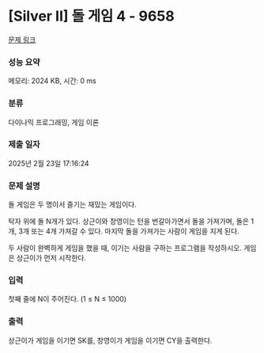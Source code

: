 # [Silver II] 돌 게임 4 - 9658 

[문제 링크](https://www.acmicpc.net/problem/9658) 

### 성능 요약

메모리: 2024 KB, 시간: 0 ms

### 분류

다이나믹 프로그래밍, 게임 이론

### 제출 일자

2025년 2월 23일 17:16:24

### 문제 설명

<p>돌 게임은 두 명이서 즐기는 재밌는 게임이다.</p>

<p>탁자 위에 돌 N개가 있다. 상근이와 창영이는 턴을 번갈아가면서 돌을 가져가며, 돌은 1개, 3개 또는 4개 가져갈 수 있다. 마지막 돌을 가져가는 사람이 게임을 지게 된다.</p>

<p>두 사람이 완벽하게 게임을 했을 때, 이기는 사람을 구하는 프로그램을 작성하시오. 게임은 상근이가 먼저 시작한다.</p>

### 입력 

 <p>첫째 줄에 N이 주어진다. (1 ≤ N ≤ 1000)</p>

### 출력 

 <p>상근이가 게임을 이기면 SK를, 창영이가 게임을 이기면 CY을 출력한다.</p>

